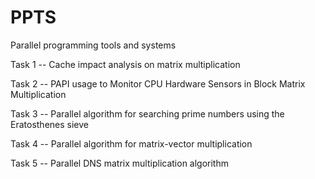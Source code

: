 # PPTS
Parallel programming tools and systems

Task 1 -- Cache impact analysis on matrix multiplication

Task 2 -- PAPI usage to Monitor CPU Hardware Sensors in Block Matrix Multiplication

Task 3 -- Parallel algorithm for searching prime numbers using the Eratosthenes sieve

Task 4 -- Parallel algorithm for matrix-vector multiplication

Task 5 -- Parallel DNS matrix multiplication algorithm
